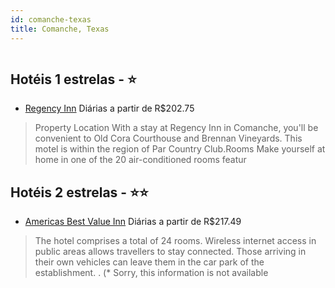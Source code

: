 ```yaml
---
id: comanche-texas
title: Comanche, Texas
---
```


<center><img src="https://assets.cosmos-data.com/1/00396d6a8f6338b3e90ef342ffdba51b/350331.jpg" alt="" /></center>


## Hotéis 1 estrelas - ⭐️

-    [Regency Inn](https://www.hurb.com/hoteis/comanche/regency-inn-JNP-JP265079?cmp=18055) Diárias a partir de R$202.75
   > Property Location With a stay at Regency Inn in Comanche, you&apos;ll be convenient to Old Cora Courthouse and Brennan Vineyards. This motel is within the region of Par Country Club.Rooms Make yourself at home in one of the 20 air-conditioned rooms featur

## Hotéis 2 estrelas - ⭐️⭐️

-    [Americas Best Value Inn](https://www.hurb.com/hoteis/comanche/americas-best-value-inn-JNP-JP989623?cmp=18055) Diárias a partir de R$217.49
   > The hotel comprises a total of 24 rooms. Wireless internet access in public areas allows travellers to stay connected. Those arriving in their own vehicles can leave them in the car park of the establishment.
. (* Sorry, this information is not available 
